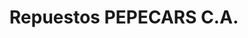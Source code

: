 ---
title: "Repuestos PEPECARS C.A."
url: /caracas/repuestos-pepecars-c-a/
shop: piezas de automóviles
---